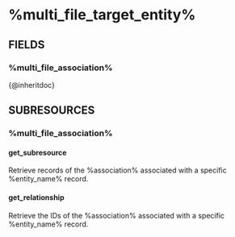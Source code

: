 # %multi_file_target_entity%

## FIELDS

### %multi_file_association%

{@inheritdoc}

## SUBRESOURCES

### %multi_file_association%

#### get_subresource

Retrieve records of the %association% associated with a specific %entity_name% record.

#### get_relationship

Retrieve the IDs of the %association% associated with a specific %entity_name% record.
